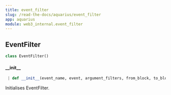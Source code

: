 ```yaml
---
title: event_filter
slug: /read-the-docs/aquarius/event_filter
app: aquarius
module: web3_internal.event_filter
---
```

## EventFilter

```python
class EventFilter()
```

#### \_\_init\_\_

```python
 | def __init__(event_name, event, argument_filters, from_block, to_block, poll_interval=None)
```

Initialises EventFilter.

